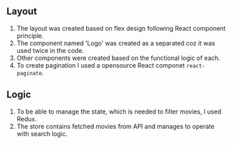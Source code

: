 ## Layout
1. The layout was created based on flex design following React component principle. 
2. The component named 'Logo' was created as a separated coz it was used twice in the code. 
3. Other components were created based on the functional logic of each.
4. To create pagination I used a opensource React componet `react-paginate`.

## Logic
1. To be able to manage the state, which is needed to filter movies, I used Redux. 
2. The store contains fetched movies from API and manages to operate with search logic. 
